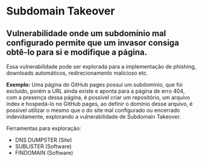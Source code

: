 # Subdomain Takeover 

## Vulnerabilidade onde um subdomínio mal configurado permite que um invasor consiga obtê-lo para si e modifique a página.

Essa vulnerabilidade pode ser explorada para a implementação de phishing, downloads automáticos, redirecionamento malicioso etc.

**Exemplo:** 
Uma página do GitHub pages possui um subdomínio, que foi excluido, porém a URL ainda existe e aponta para a página de erro 404, com a presença dessa página, é possível criar um repositório, um arquivo index e hospedá-lo no GitHub pages, ao definir o domínio desse arquivo, é possível utilizar o mesmo que o do site mal configurado ou encerrado indevidamente, explorando a vulnerabilidade de Subdomain Takeover.

Ferramentas para exploração:
- DNS DUMPSTER (Site)
- SUBLISTER (Software)
- FINDOMAIN (Software)
